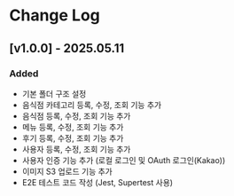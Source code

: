# Change Log

## [v1.0.0] - 2025.05.11

### Added

- 기본 폴더 구조 설정
- 음식점 카테고리 등록, 수정, 조회 기능 추가
- 음식점 등록, 수정, 조회 기능 추가
- 메뉴 등록, 수정, 조회 기능 추가
- 후기 등록, 수정, 조회 기능 추가
- 사용자 등록, 수정, 조회 기능 추가
- 사용자 인증 기능 추가 (로컬 로그인 및 OAuth 로그인(Kakao))
- 이미지 S3 업로드 기능 추가
- E2E 테스트 코드 작성 (Jest, Supertest 사용)
